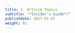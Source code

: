 ```yaml
---
title: 2. Article Topics
subtitle: "*Insider's Guide*?"
publishdate: 2017-01-07
weight: 01
---
```



